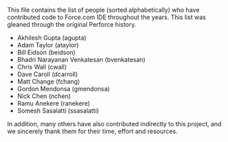 This file contains the list of people (sorted alphabetically) who have
contributed code to Force.com IDE throughout the years. This list was gleaned through the original Perforce history.

* Akhilesh Gupta (agupta)
* Adam Taylor (ataylor)
* Bill Eidson (beidson)
* Bhadri Narayanan Venkatesan (bvenkatesan)
* Chris Wall (cwall)
* Dave Caroll (dcarroll)
* Matt Change (fchang)
* Gordon Mendonsa (gmendonsa)
* Nick Chen (nchen)
* Ramu Anekere (ranekere)
* Somesh Sasalatti (ssasalatti)

In addition, many others have also contributed indirectly to this project, and we sincerely thank them for their time, effort and resources.

